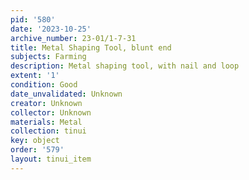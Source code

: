 ```yaml
---
pid: '580'
date: '2023-10-25'
archive_number: 23-01/1-7-31
title: Metal Shaping Tool, blunt end
subjects: Farming
description: Metal shaping tool, with nail and loop
extent: '1'
condition: Good
date_unvalidated: Unknown
creator: Unknown
collector: Unknown
materials: Metal
collection: tinui
key: object
order: '579'
layout: tinui_item
---
```

